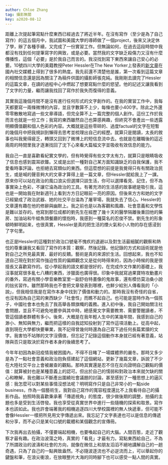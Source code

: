 ```yaml
---
author: Chloe Zhang
tag: 攝影無關
key: a2020-08-12
---
```


距離上次提起筆寫點什麼東西已經過去了將近半年。在沒有寫作（至少是為了自己寫作）的這五個月中，我試圖和美國大學的導師做了一個project，後來又決定休了學，辦了各種手續，又完成了一份實習工作。但無論如何，在過去這段時間中我都沒有找到任何提筆寫字的興致，或是必要。當然我的文字缺乏殺傷力又沒有什麼傳播性，這個「必要」是於我自己而言的。我沒找到寫下東西來讓自己安心的必要。10號四川大學的美籍教授Peter Hessler在The New Yorker上發表的[新文章](https://www.newyorker.com/magazine/2020/08/17/how-china-controlled-the-coronavirus)在國內社交媒體上得到了很多的熱度。我先前還不清楚他是誰，第一次看到這篇文章的相關信息還是因為關注了為稿件供圖的攝影師張克純。我剛剛去讀完了Hessler的這篇文章，在讀的過程中心中燃起了想要寫點什麼的慾望。他的記述又讓我看到了文字的力量，繼而讓我找回了寫作於我失而復得的意義。

其實我這幾個月間不是沒有進行任何形式的文字創作的。在我的實習工作中，我每天都要寫一兩條微博的內容，並且字數算不上少，每條也要小400字。除此之外還零零散散地寫過一些文章導語，但完全算不上一篇完整的個人創作。這份工作於我而言也就是一份工作；我寫的東西雖然自己也算感興趣，但終究不會產出一些透露明顯價值觀和個人色彩的內容。大概就是這些零碎的、過度factual的文字在短暫的幾個月中把我規訓到懶得去思考並梳理出自己的經歷。就算只是閱讀，太長的敘事也叫我覺得疲乏，轉頭又回到了微博上的短信息流中去。也就是在離職後的這近兩周的時間里我才逐漸找回了沈下心來看大篇幅文字並吸收有效信息的能力。

我自己一直是喜歡看紀實文學的，但有時覺得有些文字太有力，就算只是眼睛吸收了信息也感到震耳欲聾。又或是出於一種對自己某方面知識缺乏的自我保護，我不愛看時事評論，也拒絕去寫類似的東西。但這麼想的前提是我覺得只有有關政治民生，或是喊的聲音夠大的文章才算得上是一篇文章，但Hessler就給我上了一課。原來你可以站在政治的風口浪尖但選擇只談生活，你可以選擇看見、記住，但不為事實染上色彩，不讓它淪為政治的工具。有著充沛的生活感的故事總是吸引我，這也是一開始我在財新週刊上看到方方日記眼前一亮的原因。但後來方方和她的文字已經變成了政治武器、她的社交平台淪為了屠宰場，我就失去了信心。Hessler的文章還有趣在他的修辭與幽默上。我之前也是以為客觀和風趣、社會意義和文學性是難以並存的。他寫到那位成都的劉先生在經歷了幾十天的醫學隔離後重回他的藥房、加油站和牛蛙魚頭餐廳的懷抱時，我感到一種莫名的忍俊不禁。劉先生的形象頓時鮮明起来，也很真實，Hessler是真的把生活的煙火氣和小人物的存在感浸到了字句里。

也正是Hessler的這種對於政治口號毫不愧疚的退避以及對生活最細膩的觀察和熱忱的尊重讓我又看回了寫作的本質：觀察，然後記錄。他記錄的方式和話術就是他對自己之所見最真實、最好的反饋。藝術是真的來源於生活。回想起來，我也不知道自己現在對於寫作強迫性質的偏頗觀念又是從何時得來的，因為小時候的我是很擅長又喜歡寫作的。從小學起我的語文都是很好的，在完成作文作業的基礎上，我沒事就寫很多亂七八糟的東西，涉獵面也廣得很。印象中我就寫過果寶特攻動畫片的番外，寫過有關小學音樂教室里一副舒伯特畫像的鬼故事，還有模仿莫泊桑小說的拙劣習作。雖然那時我也不會把文章發表到哪裡，也鮮少給別人傳看我的「小說」，但我相信我是在寫作本身中找到了價值和動力的。那時我沒有奇怪的自省，也沒有因為自己寫的東西缺少「社會性」而瞧不起自己。也可能是當時作為一個孩子，中國社會本也免去了我高舉各類旗幟的義務。進入初中後，我自己開始關注社會問題，並且不可避免地要參與其中時，總感覺文字需要教育、需要警醒讀者，不管這個讀者群體有多小。後來，大概是在我年輕人生中的某幾年間，我感到自己的渺小、無知與無力，繼而把這樣的自我認知投射到了寫作這項活動上。從高中起，直到現在大學都快要畢業，我不記得曾幾何時還為自己寫下過任何長篇累牘的文字。我害怕不站隊的文字沒價值，但忘記了記錄這個動作本身就已經有著意義，站隊與否只是取決於寫作者本身的後續思考了。

今年年初因為新冠疫情我被困國內，不得不目睹了一場媒體界的嚴冬。那時又多少是為了一點社會意義和政治抱負搭建起了這個網站，更新了幾篇文章，訴說了不少在大陸社交平台上會被嚴查的觀點。那時其實還是忍不住在反向證明自己觀點的價值：就算被封也是某種意義上的認可。但出於自己的懦弱和對政治本來就欠缺的關心和瞭解，我也難以不斷產出圍繞社會議題的討論，甚至感到了一種思想上的逼仄感：我怎麼可以對某些事情沒想法呢？明明寫作只是自己非常小的一點side business，作為一個藝術生，我對自己寫作的寬容程度還比不上我看待自己的攝影作品。拍照時我喜歡秉承著「傳遞視角」的態度，很少做後期的調整，拍攝的主題也多是受到生活啓發。我也享受從真實世界中進行一些隨機的探索和取景。寫作本也該如此。我也許會端著我的相機追逐四川大學校園裡的無人快遞車，但可能不會像Hessler一樣把所見用文字傳遞出來。我忘記了文字表達也可以是信息的傳遞和分享，而不必只是某句口號的載體和某個觀念的宣傳冊。

下次我再出去拍攝，不僅要端起相機，也要喚起自己的大腦。人間百態，走近了觀察才最有趣。在政治波蕩之時，真實的「看見」才最有力。寫點東西給自己，不為了所謂政治的波濤和社會的方向，就像在微信上和朋友滔滔不絕地講解自己的一趟奇遇，只為了自己的一點興致盎然。不必隨波逐流也不必逆流而上，可以舉起你的鍵盤和筆，在浪尖衝浪，在放眼整片大海的同時腳下也可以感受一點人間的真實。
